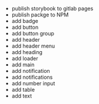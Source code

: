 - publish storybook to gitlab pages
- publish packge to NPM
- add badge
- add button
- add button group
- add header
- add header menu
- add heading
- add loader
- add main
- add notification
- add notifications
- add number input
- add table
- add text
